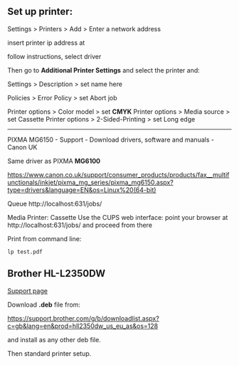 Set up printer:
--------------------------------------------------------------------------------

Settings > Printers > Add > Enter a network address 

insert printer ip address at

follow instructions, select driver

Then go to __Additional Printer Settings__ and select the printer and:

Settings > Description > set name here

Policies > Error Policy > set Abort job

Printer options > Color model > set __CMYK__
Printer options > Media source > set Cassette
Printer options > 2-Sided-Printing > set Long edge

--------------------------------------------------------------------------------

PIXMA MG6150 - Support - Download drivers, software and manuals - Canon UK

Same driver as PIXMA __MG6100__


https://www.canon.co.uk/support/consumer_products/products/fax__multifunctionals/inkjet/pixma_mg_series/pixma_mg6150.aspx?type=drivers&language=EN&os=Linux%20(64-bit)

Queue
http://localhost:631/jobs/


Media Printer: Cassette
Use the CUPS web interface: point your browser at http://localhost:631/jobs/ and proceed from there


Print from command line:

    lp test.pdf

Brother HL-L2350DW
--------------------------------------------------------------------------------

[Support page](https://support.brother.com/g/b/producttop.aspx?c=gb&lang=en&prod=hll2350dw_us_eu_as)

Download __.deb__ file from:  

<https://support.brother.com/g/b/downloadlist.aspx?c=gb&lang=en&prod=hll2350dw_us_eu_as&os=128>

and install as any other deb file.

Then standard printer setup.
